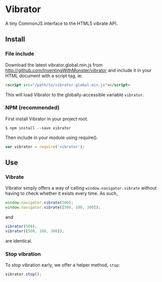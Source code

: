 # Vibrator

A tiny CommonJS interface to the HTML5 vibrate API.

## Install

### File include

Download the latest vibrator.global.min.js from http://github.com/InventingWithMonster/vibrator and include it in your HTML document with a script tag, ie:

```html
<script src="/path/to/vibrator.global.min.js"></script>
```

This will load Vibrator to the globally-accessible variable `vibrator`.

### NPM (recommended)

First install Vibrator in your project root.

```  
$ npm install --save vibrator
```

Then include in your module using require().

```javascript
var vibrator = require('vibrator');
```

## Use

### Vibrate

Vibrator simply offers a way of calling `window.navigator.vibrate` without having to check whether it exists every time. As such, 

```javascript
window.navigator.vibrate(500);
window.navigator.vibrate([500, 100, 300]);
```

and

```javascript
vibrator(500);
vibrator([500, 100, 300]);
```

are identical. 

### Stop vibration

To stop vibration early, we offer a helper method, `stop`:

```javascript
vibrator.stop();
```

